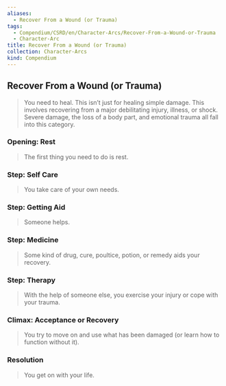 ```yaml
---
aliases:
  - Recover From a Wound (or Trauma)
tags:
  - Compendium/CSRD/en/Character-Arcs/Recover-From-a-Wound-or-Trauma
  - Character-Arc
title: Recover From a Wound (or Trauma)
collection: Character-Arcs
kind: Compendium
---
```

## Recover From a Wound (or Trauma)
>You need to heal. This isn’t just for healing simple damage. This involves recovering from a major debilitating injury, illness, or shock. Severe damage, the loss of a body part, and emotional trauma all fall into this category. 
### Opening: Rest
>The first thing you need to do is rest.
### Step: Self Care
>You take care of your own needs.
### Step: Getting Aid
>Someone helps.
### Step: Medicine
>Some kind of drug, cure, poultice, potion, or remedy aids your recovery.
### Step: Therapy
>With the help of someone else, you exercise your injury or cope with your trauma.
### Climax: Acceptance or Recovery
>You try to move on and use what has been damaged (or learn how to function without it). 
### Resolution
>You get on with your life.